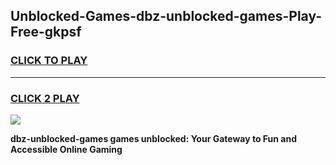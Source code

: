 
## Unblocked-Games-dbz-unblocked-games-Play-Free-gkpsf
<h3>
<a href="https://premium76.site?title=dbz-unblocked-games&ref=17A">CLICK TO PLAY</a></h3>
<hr>

<h3>
<a href="https://premium76.site?title=dbz-unblocked-games&ref=17A">CLICK 2 PLAY</a>
  
</h3>

<a href="https://premium76.site?title=dbz-unblocked-games&ref=17A"><img src="https://clearcache.store/games.png"></a>


**dbz-unblocked-games games unblocked: Your Gateway to Fun and Accessible Online Gaming**
